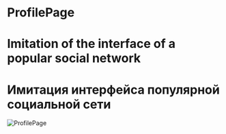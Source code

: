 # ProfilePage

# Imitation of the interface of a popular social network
# Имитация интерфейса популярной социальной сети
![ProfilePage](https://github.com/EsayanWell/InstProfile/assets/98737871/50ad24c0-5660-46c8-b3a7-f13652c2efb6)



